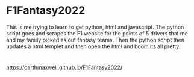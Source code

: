 # F1Fantasy2022
This is me trying to learn to get python, html and javascript.
The python script goes and scrapes the F1 website for the points of 5 drivers that me and my family picked as out fantasy teams.
Then the python script then updates a html templet and then open the html and boom its all pretty.
#
https://darthmaxwell.github.io/F1Fantasy2022/
